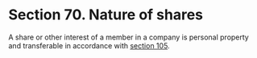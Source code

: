 # Section 70. Nature of shares

A share or other interest of a member in a company is personal property and transferable in accordance with [section 105](../subdivision-2-share-certificate-title-transfer-and-transmission/section-105.-requirement-for-instrument-of-transfer.md).

